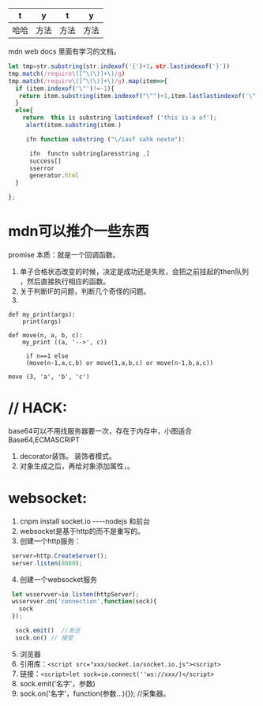 
|t|y|t|y|
|---|---|---|---|
|哈哈|方法|方法|方法|
 mdn  web docs 里面有学习的文档。

```javascript
let tmp=str.substring(str.indexof('{')+1，str.lastindexof('}'))
tmp.match(/require\([^\(\)]+\)/g)
tmp.match(/require\([^\(\)]+\)/g).map(item=>{
  if (item.indexof('\"')!=-1){
   return item.substring(item.indexof("\"")+1,item.lastlastindexof('\"'))
  }
  else{
    return  this is substring lastindexof ('this is a of');
     alert(item.substring(item.)

     ifn function substring ("\/iasf sahk nexte"):

      ifn  functn subtring[aresstring ,]
      success[]
      sserror
      generator.html
  }

};
``````
# mdn可以推介一些东西
promise 本质：就是一个回调函数。
1. 单子合格状态改变的时候，决定是成功还是失败，会把之前挂起的then队列 ，然后直接执行相应的函数。
2. 关于判断IF的问题，判断几个奇怪的问题。
3.

```
def my_print(args):
    print(args)

def move(n, a, b, c):
    my_print ((a, '-->', c))

     if n==1 else
     (move(n-1,a,c,b) or move(1,a,b,c) or move(n-1,b,a,c))

move (3, 'a', 'b', 'c')
```

# // HACK:

base64可以不用找服务器要一次，存在于内存中，小图适合Base64,ECMASCRIPT
1. decorator装饰。 装饰者模式。
2. 对象生成之后，再给对象添加属性，。

# websocket:
1. cnpm install socket.io ----nodejs 和前台
2. websocket是基于http的而不是重写的。
3. 创建一个http服务：
```javascript
 server=http.CreateServer();
 server.listen(8080);
```
4. 创建一个websocket服务
 ```javascript
  let wsservver=io.listen(httpServer);
  wsservver.on('connection',function(sock){
    sock
  });
 ```
```JavaScript
  sock.emit()  //发送
  sock.on() // 接受
```
5. 浏览器
  1. 引用库：```<script src="xxx/socket.io/socket.io.js"><script>```
  2. 链接：```<script>let sock=io.connect(''ws://xxx/)</script>```
  3. sock.emit('名字'，参数)
  4. sock.on('名字'，function(参数...){});
//采集器。
